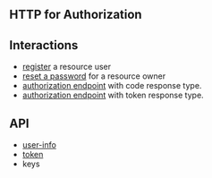 HTTP for Authorization
-----------------------

## Interactions
 - [register](http://localhost:8080/register) a resource user
 - [reset a password](http://localhost:8080/forgot-password) for a resource owner
 - [authorization endpoint](http://localhost:8080/authorization?client_id=48d4f828-69bc-4e34-81e3-28288fa4de7a&response_type=CODE&scopes=openid+profile&redirect_uri=https://tokensmith.net) with code response type.
 - [authorization endpoint](http://localhost:8080/authorization?client_id=3ea070d8-c687-4ebc-be2f-32dfb1acd372&response_type=TOKEN&scopes=openid+profile&redirect_uri=https://tokensmith.net) with token response type.
 
## API
 - [user-info](docs/user-info.md)
 - [token](docs/token.md)
 - keys



